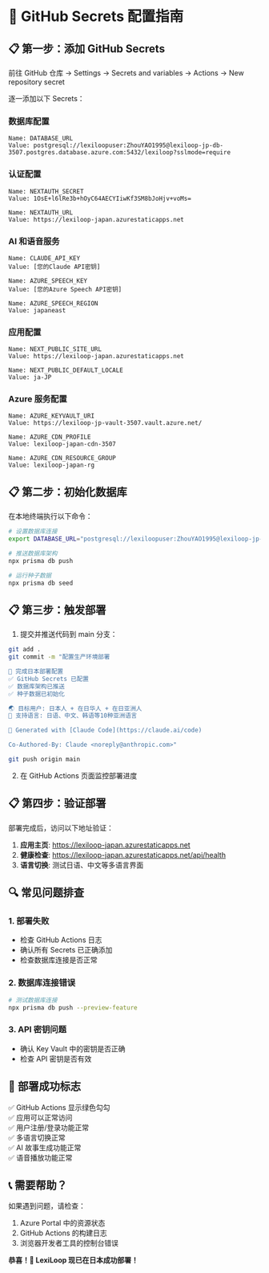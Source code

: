 # 🔐 GitHub Secrets 配置指南

## 📋 第一步：添加 GitHub Secrets

前往 GitHub 仓库 → Settings → Secrets and variables → Actions → New repository secret

逐一添加以下 Secrets：

### 数据库配置
```
Name: DATABASE_URL
Value: postgresql://lexiloopuser:ZhouYAO1995@lexiloop-jp-db-3507.postgres.database.azure.com:5432/lexiloop?sslmode=require
```

### 认证配置
```
Name: NEXTAUTH_SECRET
Value: 1OsE+l6lRe3b+hOyC64AECYIiwKf3SM8bJoHjv+voMs=
```

```
Name: NEXTAUTH_URL
Value: https://lexiloop-japan.azurestaticapps.net
```

### AI 和语音服务
```
Name: CLAUDE_API_KEY
Value: [您的Claude API密钥]
```

```
Name: AZURE_SPEECH_KEY
Value: [您的Azure Speech API密钥]
```

```
Name: AZURE_SPEECH_REGION
Value: japaneast
```

### 应用配置
```
Name: NEXT_PUBLIC_SITE_URL
Value: https://lexiloop-japan.azurestaticapps.net
```

```
Name: NEXT_PUBLIC_DEFAULT_LOCALE
Value: ja-JP
```

### Azure 服务配置
```
Name: AZURE_KEYVAULT_URI
Value: https://lexiloop-jp-vault-3507.vault.azure.net/
```

```
Name: AZURE_CDN_PROFILE
Value: lexiloop-japan-cdn-3507
```

```
Name: AZURE_CDN_RESOURCE_GROUP
Value: lexiloop-japan-rg
```

## 📋 第二步：初始化数据库

在本地终端执行以下命令：

```bash
# 设置数据库连接
export DATABASE_URL="postgresql://lexiloopuser:ZhouYAO1995@lexiloop-jp-db-3507.postgres.database.azure.com:5432/lexiloop?sslmode=require"

# 推送数据库架构
npx prisma db push

# 运行种子数据
npx prisma db seed
```

## 📋 第三步：触发部署

1. 提交并推送代码到 main 分支：
```bash
git add .
git commit -m "配置生产环境部署

🚀 完成日本部署配置
✅ GitHub Secrets 已配置
✅ 数据库架构已推送
✅ 种子数据已初始化

🌏 目标用户: 日本人 + 在日华人 + 在日亚洲人
🎌 支持语言: 日语、中文、韩语等10种亚洲语言

🤖 Generated with [Claude Code](https://claude.ai/code)

Co-Authored-By: Claude <noreply@anthropic.com>"

git push origin main
```

2. 在 GitHub Actions 页面监控部署进度

## 📋 第四步：验证部署

部署完成后，访问以下地址验证：

1. **应用主页**: https://lexiloop-japan.azurestaticapps.net
2. **健康检查**: https://lexiloop-japan.azurestaticapps.net/api/health
3. **语言切换**: 测试日语、中文等多语言界面

## 🔍 常见问题排查

### 1. 部署失败
- 检查 GitHub Actions 日志
- 确认所有 Secrets 已正确添加
- 检查数据库连接是否正常

### 2. 数据库连接错误
```bash
# 测试数据库连接
npx prisma db push --preview-feature
```

### 3. API 密钥问题
- 确认 Key Vault 中的密钥是否正确
- 检查 API 密钥是否有效

## 🎉 部署成功标志

✅ GitHub Actions 显示绿色勾勾  
✅ 应用可以正常访问  
✅ 用户注册/登录功能正常  
✅ 多语言切换正常  
✅ AI 故事生成功能正常  
✅ 语音播放功能正常  

## 📞 需要帮助？

如果遇到问题，请检查：
1. Azure Portal 中的资源状态
2. GitHub Actions 的构建日志
3. 浏览器开发者工具的控制台错误

**恭喜！🎉 LexiLoop 现已在日本成功部署！**